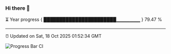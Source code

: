 ### Hi there 👋

⏳ Year progress { ███████████████████████▁▁▁▁▁▁▁ } 79.47 %

---

⏰ Updated on Sat, 18 Oct 2025 01:52:34 GMT

![Progress Bar CI](https://github.com/DhruviPatel157/GitHub-Actions-Demo/workflows/Progress%20Bar%20CI/badge.svg)
